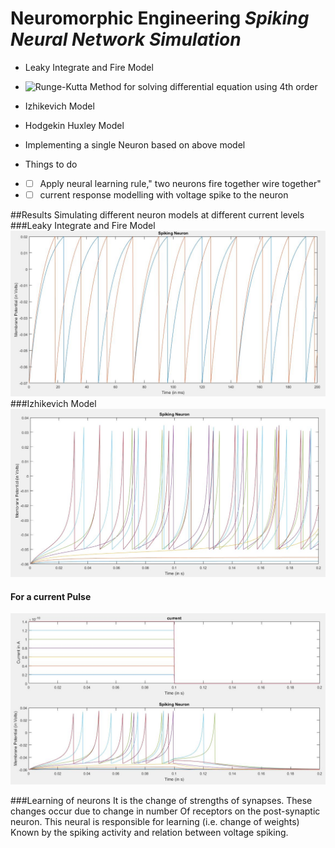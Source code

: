 # Neuromorphic Engineering _Spiking Neural Network Simulation_

* Leaky Integrate and Fire Model
* ![Runge-Kutta Method](https://en.wikipedia.org/wiki/Runge–Kutta_methods) for solving differential equation using 4th order
* Izhikevich Model
* Hodgekin Huxley Model
* Implementing a single Neuron based on above model

* Things to do 
* -[ ] Apply neural learning rule," two neurons fire together wire together"
* -[ ] current response modelling with voltage spike to the neuron

##Results
Simulating different neuron models at different current levels
###Leaky Integrate and Fire Model
![LI&F](https://raw.githubusercontent.com/ajinkyagorad/Summer2K16/master/img/LeakyIntegrateandFire.JPG)
###Izhikevich Model
![I_M](https://raw.githubusercontent.com/ajinkyagorad/Summer2K16/master/img/Izhikevich_model.JPG)
#### For a current Pulse
![I_P](https://raw.githubusercontent.com/ajinkyagorad/Summer2K16/master/img/IzhiPulse.JPG)

###Learning of neurons
It is the change of strengths of synapses. These changes occur due to change in number
Of receptors on the post-synaptic neuron. This neural is responsible for learning (i.e. change of weights)
Known by the spiking activity and relation between voltage spiking.
